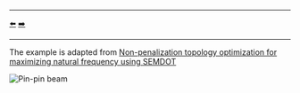 ***
[⬅️](../009/README.md "Previous example")
[➡️](../011/README.md "Next example")
***

The example is adapted from [Non-penalization topology optimization for maximizing natural frequency using SEMDOT](https://www.researchgate.net/publication/372506078_Non-penalization_topology_optimization_for_maximizing_natural_frequency_using_SEMDOT)

![Pin-pin beam](efratio.gif)
